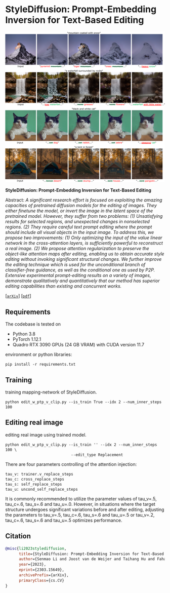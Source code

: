 # StyleDiffusion: Prompt-Embedding Inversion for Text-Based Editing</sub>

![Random Sample](./docs/stylediffusion_results.png)

**StyleDiffusion: Prompt-Embedding Inversion for Text-Based Editing**<br>

Abstract: *A significant research effort is focused on exploiting the amazing capacities of pretrained diffusion models for the editing of images. They either finetune the model, or invert the image in the latent space of the pretrained model. However, they suffer from two problems: (1) Unsatisfying results for selected regions, and unexpected changes in nonselected regions. (2) They require careful text prompt editing where the prompt should include all visual objects in the input image. To address this, we propose two improvements: (1) Only optimizing the input of the value linear network in the cross-attention layers, is sufficiently powerful to reconstruct a real image. (2) We propose attention regularization to preserve the object-like attention maps after editing, enabling us to obtain accurate style editing without invoking significant structural changes. We further improve the editing technique which is used for the unconditional branch of classifier-free guidance, as well as the conditional one as used by P2P. Extensive experimental prompt-editing results on a variety of images, demonstrate qualitatively and quantitatively that our method has superior editing capabilities than existing and concurrent works.*

[[`arXiv`](https://arxiv.org/abs/2303.15649)] [[`pdf`](https://arxiv.org/pdf/2303.15649.pdf)]

## Requirements
The codebase is tested on 
* Python 3.8
* PyTorch 1.12.1
* Quadro RTX 3090 GPUs (24 GB VRAM) with CUDA version 11.7

environment or python libraries:

```
pip install -r requirements.txt
```


## Training
training mapping-network of StyleDiffusion.

```
python edit_w_ptp_v_clip.py --is_train True --idx 2 --num_inner_steps 100
```

## Editing real image

editing real image using trained model.
```
python edit_w_ptp_v_clip.py --is_train '' --idx 2 --num_inner_steps 100 \
                             --edit_type Replacement
```

There are four parameters controlling of the attention injection:
```
tau_v: trainer.v_replace_steps
tau_c: cross_replace_steps
tau_s: self_replace_steps
tau_u: uncond_self_replace_steps
```
It is commonly recommended to utilize the parameter values of tau_v=.5, tau_c=.6, tau_s=.6 and tau_u=.0. However, in situations where the target structure undergoes significant variations before and after editing, 
adjusting the parameters to tau_v=.5, tau_c=.6, tau_s=.6 and tau_u=.5 or tau_v=.2, tau_c=.6, tau_s=.6 and tau_u=.5 optimizes performance.

## Citation

```bibtex
@misc{li2023stylediffusion,
      title={StyleDiffusion: Prompt-Embedding Inversion for Text-Based Editing}, 
      author={Senmao Li and Joost van de Weijer and Taihang Hu and Fahad Shahbaz Khan and Qibin Hou and Yaxing Wang and Jian Yang},
      year={2023},
      eprint={2303.15649},
      archivePrefix={arXiv},
      primaryClass={cs.CV}
}
```



